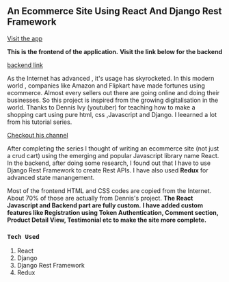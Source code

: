 ## An Ecommerce Site Using React And Django Rest Framework

[Visit the app](https://reactshopee.netlify.app/)

**This is the frontend of the application.** 
**Visit the link below for the backend**

[backend link](https://github.com/Kaushal-Dhungel/react_django_ecom_backend)

As the Internet has advanced , it's usage has skyrocketed. In this modern world , companies like Amazon and Flipkart have made fortunes using 
ecommerce. Almost every sellers out there are going online and doing their businesses. 
So this project is inspired from the growing digitalisation in the world. 
Thanks to Dennis Ivy (youtuber) for teaching how to make a shopping cart using pure html, css ,Javascript and Django. I leearned a lot from his tutorial series.

[Checkout his channel](https://www.youtube.com/c/DennisIvy)

After completing the series I thought of writing an ecommerce site (not just a crud cart) using the emerging and popular Javascript library name React.
In the backend, after doing some research, I found out that I have to use Django Rest Framework  to create Rest APIs. I have also used **Redux** for advanced state manangement.

Most of the frontend HTML and CSS codes are copied from the Internet. About 70% of those are actually from Dennis's project. 
**The React Javascript and Backend part are fully custom.**
**I have added custom features like Registration using Token Authentication, Comment section, Product Detail View, Testimonial etc to make the site more complete.**

### `Tech Used`
1. React
2. Django 
3. Django Rest Framework
4. Redux

